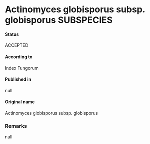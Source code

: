 Actinomyces globisporus subsp. globisporus SUBSPECIES
=======

#### Status
ACCEPTED

#### According to
Index Fungorum

#### Published in
null

#### Original name
Actinomyces globisporus subsp. globisporus

### Remarks
null